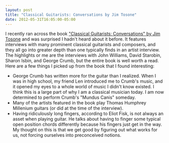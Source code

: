 ```yaml
---
layout: post
title: "Classical Guitarists: Conversations by Jim Tosone"
date: 2012-05-31T16:05:00-05:00
---
```


I recently ran across the book <a href="http://www.amazon.com/gp/product/0786408138/ref=as_li_qf_sp_asin_il_tl?ie=UTF8&amp;tag=willisguitabl-20&amp;linkCode=as2&amp;camp=1789&amp;creative=9325&amp;creativeASIN=0786408138">"Classical Guitarists: Conversations" by Jim Tosone</a> and was surprised I hadn't heard about it before. It features interviews with many prominent classical guitarists and composers, and they all go into greater depth than one typically finds in an artist interview.
The highlights or me are the interviews with John Williams, David Starobin, Sharon Isbin, and George Crumb, but the entire book is well worth a read.
Here are a few things I picked up from the book that I found interesting:

* George Crumb has written more for the guitar than I realized. When I was in high school, my friend Len introduced me to Crumb's music, and it opened my eyes to a whole world of music I didn't know existed. I think this is a large part of why I am a classical musician today. I am now determined to perform Crumb's "Mundus Canis" someday.
* Many of the artists featured in the book play Thomas Humphrey Millenium guitars (or did at the time of the interview).
* Having ridiculously long fingers, according to Eliot Fisk, is not always an asset when playing guitar. He talks about having to finger some typical open position chords differently because his fingers just get in the way. My thought on this is that we get good by figuring out what works for us, not forcing ourselves into preconceived notions.
